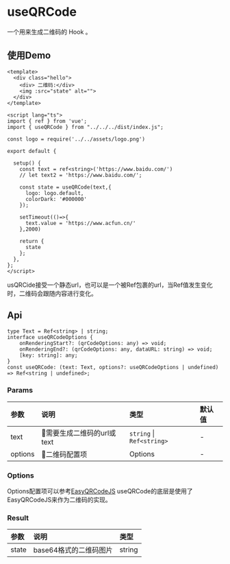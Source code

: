 # useQRCode

一个用来生成二维码的 Hook 。

## 使用Demo

```vue
<template>
  <div class="hello">
    <div> 二维码:</div>
    <img :src="state" alt="">
  </div>
</template>

<script lang="ts">
import { ref } from 'vue';
import { useQRCode } from "../../../dist/index.js";

const logo = require('../../assets/logo.png')

export default {
  
  setup() {
    const text = ref<string>('https://www.baidu.com/')
    // let text2 = 'https://www.baidu.com/';

    const state = useQRCode(text,{
      logo: logo.default,
      colorDark: '#000000'
    });

    setTimeout(()=>{
      text.value = 'https://www.acfun.cn/'
    },2000)

    return {
      state
    };
  },
};
</script>
```

usQRCide接受一个静态url，也可以是一个被Ref包裹的url，当Ref值发生变化时，二维码会跟随内容进行变化。

## Api

```
type Text = Ref<string> | string;
interface useQRCodeOptions {
    onRenderingStart?: (qrCodeOptions: any) => void;
    onRenderingEnd?: (qrCodeOptions: any, dataURL: string) => void;
    [key: string]: any;
}
const useQRCode: (text: Text, options?: useQRCodeOptions | undefined) => Ref<string | undefined>;
```

### Params

| 参数      | 说明                 | 类型                        | 默认值 |
|:--------|:-------------------|:--------------------------|:----|
| text    | 需要生成二维码的url或text	 | `string` \| `Ref<string>` | -   |
| options | 二维码配置项	           | Options                   | -   |

### Options

Options配置项可以参考<a href="https://github.com/ushelp/EasyQRCodeJS#qrcode-api">EasyQRCodeJS</a>
useQRCode的底层是使用了EasyQRCodeJS来作为二维码的实现。

### Result

| 参数     | 说明              | 类型     |
|:-------|:----------------|:-------|
| state	 | base64格式的二维码图片	 | string |
